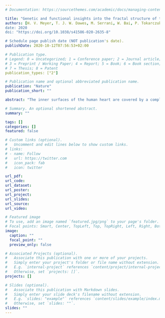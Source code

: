 ```yaml
---
# Documentation: https://sourcethemes.com/academic/docs/managing-content/

title: "Genetic and functional insights into the fractal structure of the heart"
authors: [H. V. Meyer, T. J. W. Dawes, M. Serrani, W. Bai, P. Tokarczuk, J. Cai, A. de Marvao, A. Henry, R. Thomas Lumbers, J. Gierten, T. Thumberger, J. Wittbrodt, J. S. Ware, D. Rueckert, Paul M. Matthews, S. K. Prasad, M. L. Costantino, S. A. Cook, E. Birney and D. P. O'Regan.]
date: 2020
doi: "https://doi.org/10.1038/s41586-020-2635-8"

# Schedule page publish date (NOT publication's date).
publishDate: 2020-10-12T07:56:53+02:00

# Publication type.
# Legend: 0 = Uncategorized; 1 = Conference paper; 2 = Journal article;
# 3 = Preprint / Working Paper; 4 = Report; 5 = Book; 6 = Book section;
# 7 = Thesis; 8 = Patent
publication_types: ["2"]

# Publication name and optional abbreviated publication name.
publication: "Nature"
publication_short: ""

abstract: "The inner surfaces of the human heart are covered by a complex network of muscular strands that is thought to be a remnant of embryonic development. The function of these trabeculae in adults and their genetic architecture are unknown. Here we performed a genome-wide association study to investigate image-derived phenotypes of trabeculae using the fractal analysis of trabecular morphology in 18,096 participants of the UK Biobank. We identified 16 significant loci that contain genes associated with haemodynamic phenotypes and regulation of cytoskeletal arborization3,4. Using biomechanical simulations and observational data from human participants, we demonstrate that trabecular morphology is an important determinant of cardiac performance. Through genetic association studies with cardiac disease phenotypes and Mendelian randomization, we find a causal relationship between trabecular morphology and risk of cardiovascular disease. These findings suggest a previously unknown role for myocardial trabeculae in the function of the adult heart, identify conserved pathways that regulate structural complexity and reveal the influence of the myocardial trabeculae on susceptibility to cardiovascular disease."

# Summary. An optional shortened abstract.
summary: ""

tags: []
categories: []
featured: false

# Custom links (optional).
#   Uncomment and edit lines below to show custom links.
# links:
# - name: Follow
#   url: https://twitter.com
#   icon_pack: fab
#   icon: twitter

url_pdf:
url_code:
url_dataset:
url_poster:
url_project:
url_slides:
url_source:
url_video:

# Featured image
# To use, add an image named `featured.jpg/png` to your page's folder. 
# Focal points: Smart, Center, TopLeft, Top, TopRight, Left, Right, BottomLeft, Bottom, BottomRight.
image:
  caption: ""
  focal_point: ""
  preview_only: false

# Associated Projects (optional).
#   Associate this publication with one or more of your projects.
#   Simply enter your project's folder or file name without extension.
#   E.g. `internal-project` references `content/project/internal-project/index.md`.
#   Otherwise, set `projects: []`.
projects: []

# Slides (optional).
#   Associate this publication with Markdown slides.
#   Simply enter your slide deck's filename without extension.
#   E.g. `slides: "example"` references `content/slides/example/index.md`.
#   Otherwise, set `slides: ""`.
slides: ""
---
```

